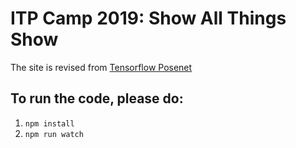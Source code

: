 # ITP Camp 2019: Show All Things Show

The site is revised from [Tensorflow Posenet](https://github.com/tensorflow/tfjs-models/tree/master/posenet)

## To run the code, please do:

1. `npm install`
2. `npm run watch`
